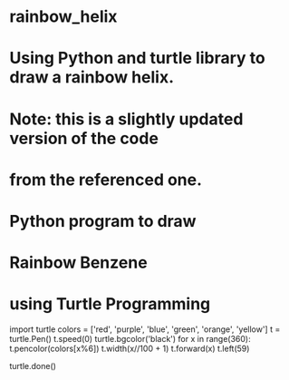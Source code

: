 # rainbow_helix
# Using Python and turtle library to draw a rainbow helix.
# Note: this is a slightly updated version of the code
# from the referenced one.

# Python program to draw  
# Rainbow Benzene 
# using Turtle Programming 
import turtle 
colors = ['red', 'purple', 'blue', 'green', 'orange', 'yellow'] 
t = turtle.Pen() 
t.speed(0)
turtle.bgcolor('black') 
for x in range(360): 
    t.pencolor(colors[x%6]) 
    t.width(x//100 + 1) 
    t.forward(x) 
    t.left(59) 

turtle.done()

